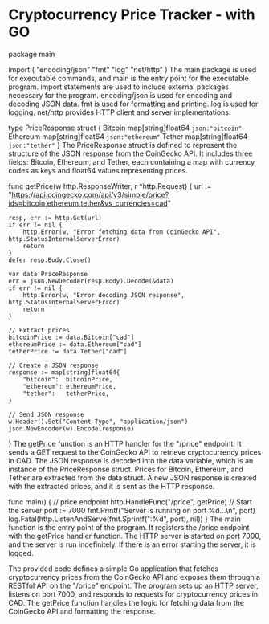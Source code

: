 # Cryptocurrency Price Tracker - with GO
package main

import (
	"encoding/json"
	"fmt"
	"log"
	"net/http"
)
The main package is used for executable commands, and main is the entry point for the executable program.
import statements are used to include external packages necessary for the program.
encoding/json is used for encoding and decoding JSON data.
fmt is used for formatting and printing.
log is used for logging.
net/http provides HTTP client and server implementations.

type PriceResponse struct {
	Bitcoin  map[string]float64 `json:"bitcoin"`
	Ethereum map[string]float64 `json:"ethereum"`
	Tether   map[string]float64 `json:"tether"`
}
The PriceResponse struct is defined to represent the structure of the JSON response from the CoinGecko API.
It includes three fields: Bitcoin, Ethereum, and Tether, each containing a map with currency codes as keys and float64 values representing prices.


func getPrice(w http.ResponseWriter, r *http.Request) {
	url := "https://api.coingecko.com/api/v3/simple/price?ids=bitcoin,ethereum,tether&vs_currencies=cad"

	resp, err := http.Get(url)
	if err != nil {
		http.Error(w, "Error fetching data from CoinGecko API", http.StatusInternalServerError)
		return
	}
	defer resp.Body.Close()

	var data PriceResponse
	err = json.NewDecoder(resp.Body).Decode(&data)
	if err != nil {
		http.Error(w, "Error decoding JSON response", http.StatusInternalServerError)
		return
	}

	// Extract prices
	bitcoinPrice := data.Bitcoin["cad"]
	ethereumPrice := data.Ethereum["cad"]
	tetherPrice := data.Tether["cad"]

	// Create a JSON response
	response := map[string]float64{
		"bitcoin":  bitcoinPrice,
		"ethereum": ethereumPrice,
		"tether":   tetherPrice,
	}

	// Send JSON response
	w.Header().Set("Content-Type", "application/json")
	json.NewEncoder(w).Encode(response)
}
The getPrice function is an HTTP handler for the "/price" endpoint.
It sends a GET request to the CoinGecko API to retrieve cryptocurrency prices in CAD.
The JSON response is decoded into the data variable, which is an instance of the PriceResponse struct.
Prices for Bitcoin, Ethereum, and Tether are extracted from the data struct.
A new JSON response is created with the extracted prices, and it is sent as the HTTP response.


func main() {
	// price endpoint
	http.HandleFunc("/price", getPrice)
	// Start the server
	port := 7000
	fmt.Printf("Server is running on port %d...\n", port)
	log.Fatal(http.ListenAndServe(fmt.Sprintf(":%d", port), nil))
}
The main function is the entry point of the program.
It registers the /price endpoint with the getPrice handler function.
The HTTP server is started on port 7000, and the server is run indefinitely.
If there is an error starting the server, it is logged.

The provided code defines a simple Go application that fetches cryptocurrency prices from the CoinGecko API and exposes them through a RESTful API on the "/price" endpoint. The program sets up an HTTP server, listens on port 7000, and responds to requests for cryptocurrency prices in CAD. The getPrice function handles the logic for fetching data from the CoinGecko API and formatting the response.